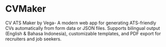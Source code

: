 # CVMaker
CV ATS Maker by Vega- A modern web app for generating ATS-friendly CVs automatically from form data or JSON files. Supports bilingual output (English &amp; Bahasa Indonesia), customizable templates, and PDF export for recruiters and job seekers.
